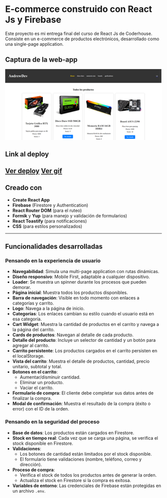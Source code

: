 # E-commerce construido con React Js y Firebase

Este proyecto es mi entrega final del curso de React Js de Coderhouse. Consiste en un e-commerce de productos electrónicos, desarrollado como una single-page application.

## Captura de la web-app

![Captura de la web-app](https://github.com/jairo123betancur/EntregaFinal_BetancurVelez/blob/main/public/img/web.png) 

## Link al deploy

[Ver deploy](https://entrega-final-betancur-velez.vercel.app/)
[Ver gif](https://github.com/jairo123betancur/EntregaFinal_BetancurVelez/blob/main/public/img/tienda_final.gif)
---

## Creado con

- **Create React App**
- **Firebase** (Firestore y Authentication)
- **React Router DOM** (para el ruteo)
- **Formik** y **Yup** (para manejo y validación de formularios)
- **React Toastify** (para notificaciones)
- **CSS** (para estilos personalizados)

---

## Funcionalidades desarrolladas

### Pensando en la experiencia de usuario

- **Navegabilidad**: Simula una multi-page application con rutas dinámicas.
- **Diseño responsivo**: Mobile First, adaptable a cualquier dispositivo.
- **Loader**: Se muestra un spinner durante los procesos que pueden demorar.
- **Página inicial**: Muestra todos los productos disponibles.
- **Barra de navegación**: Visible en todo momento con enlaces a categorías y carrito.
- **Logo**: Navega a la página de inicio.
- **Categorías**: Los enlaces cambian su estilo cuando el usuario está en esa categoría.
- **Cart Widget**: Muestra la cantidad de productos en el carrito y navega a la página del carrito.
- **Cards de productos**: Navegan al detalle de cada producto.
- **Detalle del producto**: Incluye un selector de cantidad y un botón para agregar al carrito.
- **Carrito persistente**: Los productos cargados en el carrito persisten en el localStorage.
- **Vista del carrito**: Muestra el detalle de productos, cantidad, precio unitario, subtotal y total.
- **Botones en el carrito**:
  - Aumentar/disminuir cantidad.
  - Eliminar un producto.
  - Vaciar el carrito.
- **Formulario de compra**: El cliente debe completar sus datos antes de finalizar la compra.
- **Modal de confirmación**: Muestra el resultado de la compra (éxito o error) con el ID de la orden.

### Pensando en la seguridad del proceso

- **Base de datos**: Los productos están cargados en Firestore.
- **Stock en tiempo real**: Cada vez que se carga una página, se verifica el stock disponible en Firestore.
- **Validaciones**:
  - Los botones de cantidad están limitados por el stock disponible.
  - El formulario tiene validaciones (nombre, teléfono, correo y dirección).
- **Proceso de compra**:
  - Verifica el stock de todos los productos antes de generar la orden.
  - Actualiza el stock en Firestore si la compra es exitosa.
- **Variables de entorno**: Las credenciales de Firebase están protegidas en un archivo `.env`.
